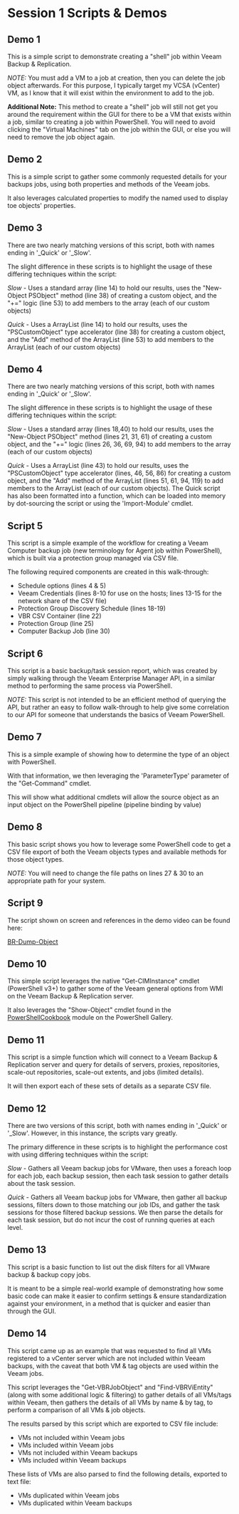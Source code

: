# Session 1 Scripts & Demos

## Demo 1

This is a simple script to demonstrate creating a "shell" job within Veeam Backup & Replication.  

_NOTE:_ You must add a VM to a job at creation, then you can delete the job object afterwards.  For this purpose, I typically target my VCSA (vCenter) VM, as I know that it will exist within the environment to add to the job.  

**__Additional Note:__** This method to create a "shell" job will still not get you around the requirement within the GUI for there to be a VM that exists within a job, similar to creating a job within PowerShell.  You will need to avoid clicking the "Virtual Machines" tab on the job within the GUI, or else you will need to remove the job object again.

## Demo 2

This is a simple script to gather some commonly requested details for your backups jobs, using both properties and methods of the Veeam jobs.

It also leverages calculated properties to modify the named used to display toe objects' properties.

## Demo 3

There are two nearly matching versions of this script, both with names ending in '_Quick' or '_Slow'.

The slight difference in these scripts is to highlight the usage of these differing techniques within the script:

_Slow_ - Uses a standard array (line 14) to hold our results, uses the "New-Object PSObject" method (line 38) of creating a custom object, and the "+=" logic (line 53) to add members to the array (each of our custom objects)

_Quick_ - Uses a ArrayList (line 14) to hold our results, uses the "PSCustomObject" type accelerator (line 38) for creating a custom object, and the "Add" method of the ArrayList (line 53) to add members to the ArrayList (each of our custom objects)

## Demo 4

There are two nearly matching versions of this script, both with names ending in '_Quick' or '_Slow'.  

The slight difference in these scripts is to highlight the usage of these differing techniques within the script:

_Slow_ - Uses a standard array (lines 18,40) to hold our results, uses the "New-Object PSObject" method (lines 21, 31, 61) of creating a custom object, and the "+=" logic (lines 26, 36, 69, 94) to add members to the array (each of our custom objects)

_Quick_ - Uses a ArrayList (line 43) to hold our results, uses the "PSCustomObject" type accelerator (lines, 46, 56, 86) for creating a custom object, and the "Add" method of the ArrayList (lines 51, 61, 94, 119) to add members to the ArrayList (each of our custom objects).  The Quick script has also been formatted into a function, which can be loaded into memory by dot-sourcing the script or using the 'Import-Module' cmdlet.

## Script 5

This script is a simple example of the workflow for creating a Veeam Computer backup job (new terminology for Agent job within PowerShell), which is built via a protection group managed via CSV file.  

The following required components are created in this walk-through:  

- Schedule options (lines 4 & 5)
- Veeam Credentials (lines 8-10 for use on the hosts; lines 13-15 for the network share of the CSV file)
- Protection Group Discovery Schedule (lines 18-19)
- VBR CSV Container (line 22)
- Protection Group (line 25)
- Computer Backup Job (line 30)

## Script 6

This script is a basic backup/task session report, which was created by simply walking through the Veeam Enterprise Manager API, in a similar method to performing the same process via PowerShell.  

_NOTE:_  This script is not intended to be an efficient method of querying the API, but rather an easy to follow walk-through to help give some correlation to our API for someone that understands the basics of Veeam PowerShell.  

## Demo 7

This is a simple example of showing how to determine the type of an object with PowerShell.  

With that information, we then leveraging the 'ParameterType' parameter of the "Get-Command" cmdlet.  

This will show what additional cmdlets will allow the source object as an input object on the PowerShell pipeline (pipeline binding by value)  

## Demo 8

This basic script shows you how to leverage some PowerShell code to get a CSV file export of both the Veeam objects types and available methods for those object types.

_NOTE:_ You will need to change the file paths on lines 27 & 30 to an appropriate path for your system.

## Script 9

The script shown on screen and references in the demo video can be found here:

[BR-Dump-Object](https://github.com/VeeamHub/powershell/tree/master/BR-Dump-Object)

## Demo 10

This simple script leverages the native "Get-CIMInstance" cmdlet (PowerShell v3+) to gather some of the Veeam general options from WMI on the Veeam Backup & Replication server.

It also leverages the "Show-Object" cmdlet found in the [PowerShellCookbook](https://www.powershellgallery.com/packages/PowerShellCookbook/1.3.6) module on the PowerShell Gallery.

## Demo 11

This script is a simple function which will connect to a Veeam Backup & Replication server and query for details of servers, proxies, repositories, scale-out repositories,  scale-out extents, and jobs (limited details).  

It will then export each of these sets of details as a separate CSV file.  

## Demo 12

There are two versions of this script, both with names ending in '_Quick' or '_Slow'.  However, in this instance, the scripts vary greatly.

The primary difference in these scripts is to highlight the performance cost with using differing techniques within the script:

_Slow_ - Gathers all Veeam backup jobs for VMware, then uses a foreach loop for each job, each backup session, then each task session to gather details about the task session.

_Quick_ - Gathers all Veeam backup jobs for VMware, then gather all backup sessions, filters down to those matching our job IDs, and gather the task sessions for those filtered backup sessions.  We then parse the details for each task session, but do not incur the cost of running queries at each level.

## Demo 13

This script is a basic function to list out the disk filters for all VMware backup & backup copy jobs.  

It is meant to be a simple real-world example of demonstrating how some basic code can make it easier to confirm settings & ensure standardization against your environment, in a method that is quicker and easier than through the GUI.  

## Demo 14

This script came up as an example that was requested to find all VMs registered to a vCenter server which are not included within Veeam backups, with the caveat that both VM & tag objects are used within the Veeam jobs.  

This script leverages the "Get-VBRJobObject" and "Find-VBRViEntity" (along with some additional logic & filtering) to gather details of all VMs/tags within Veeam, then gathers the details of all VMs by name & by tag, to perform a comparison of all VMs & job objects.  

The results parsed by this script which are exported to CSV file include:  

- VMs not included within Veeam jobs
- VMs included within Veeam jobs
- VMs not included within Veeam backups
- VMs included within Veeam backups

These lists of VMs are also parsed to find the following details, exported to text file:  

- VMs duplicated within Veeam jobs
- VMs duplicated within Veeam backups
